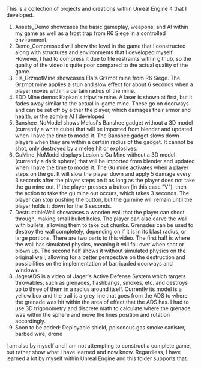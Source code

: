This is a collection of projects and creations within Unreal Engine 4 that I developed.

1) Assets_Demo showcases the basic gameplay, weapons, and AI within my game as well as a frost trap from R6 Siege in a controlled environment.
2) Demo_Compressed will show the level in the game that I constructed along with structures and environments that I developed myself.
However, I had to compress it due to file restraints within github, so the quality of the video is quite poor compared to the
actual quality of the game.
3) Ela_GrzmotMine showcases Ela's Grzmot mine from R6 Siege. The Grzmot mine applies a stun and slow effect for about 6 seconds when a player moves within a certain radius of the mine.
4) EDD Mine demos Kapkan's tripwire mine. A laser is shown at first, but it fades away similar to the actual in-game mine.
These go on doorways and can be set off by either the player, which damages their armor and health, or the zombie AI I developed
5) Banshee_NoModel shows Melusi's Banshee gadget without a 3D model (currently a white cube) that will be imported from blender and updated when I have the time to model it.
The Banshee gadget slows down players when they are within a certain radius of the gadget. It cannot be shot, only destroyed by a melee hit or explosives.
6) GuMine_NoModel displays Lesion's Gu Mine without a 3D model (currently a dark sphere) that will be imported from blender and updated when I have the time to model it.
The Gu mine activates when a player steps on the gu. It will slow the player down and apply 5 damage every 3 seconds after the player steps on it as long as the player does not take the gu mine out. If the player presses a button (in this case "V"), then the action to take the gu mine out occurs, which takes 3 seconds. The player can stop pushing the button, but the gu mine will remain until the player holds it down for the 3 seconds.
7) DestructibleWall showcases a wooden wall that the player can shoot through, making small bullet holes. The player can also carve the wall with bullets, allowing them to take out chunks. Grenades can be used to destroy the wall completely, depending on if it is in its blast radius, or large portions. There are two parts to this video. The first half is where the wall has simulated physics, meaning it will fall over when shot or blown up. The second half shows it without simulated physics on the original wall, allowing for a better perspective on the destruction and possibilities on the implementation of barricaded doorways and windows.
8) JagerADS is a video of Jager's Active Defense System which targets throwables, such as grenades, flashbangs, smokes, etc. and destroys up to three of them in a radius around itself. Currently its model is a yellow box and the trail is a grey line that goes from the ADS to where the grenade was hit within the area of effect that the ADS has. I had to use 3D trigonometry and discrete math to calculate where the grenade was within the sphere and move the lines position and rotation accordingly.
9) Soon to be added: Deployable shield, poisonous gas smoke canister, barbed wire, drone

I am also by myself and I am not attempting to construct a complete game, but rather show what I have learned and now know.
Regardless, I have learned a lot by myself within Unreal Engine and this folder supports that.
